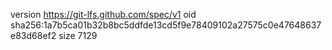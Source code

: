 version https://git-lfs.github.com/spec/v1
oid sha256:1a7b5ca01b32b8bc5ddfde13cd5f9e78409102a27575c0e47648637e83d68ef2
size 7129
